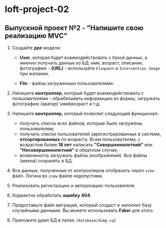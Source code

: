 # loft-project-02

## Выпускной проект №2 - "Напишите свою реализацию MVC"

1. Создайте **две** модели:

    * **User**, которая будет взаимодействовать с базой данных, а именно получать данные из БД: имя, возраст, описание, фотографию - **(URL)** - используйте `Eloquent` и `Intervention Image` при желании.

    * **File** - файлы загруженные пользователями.

2. Напишите **контроллер**, который будет взаимодействовать с пользователями - обрабатывать информацию из формы, загружать фотографию (аватар) \имя\возраст и т.д.

3. Напишите **контроллер**, который позволит следующий функционал:
    * получать список всех файлов, которые были загружены пользователем;
    * получать список пользователей зарегистрированных в системе, **отсортированных** по возрасту. Всем пользователям, с возрастом более **18 лет** написать **"Совершеннолетний"** или **"Несовершеннолетний"** в обратном случае;
    * возможность загружать файлы (изображения). Все файлы (имена) сохранять в БД.

4. Все данные, полученные от контроллеров отобразить через `view` файл. Логика во `view` файле недопустима.

5. Реализовать регистрацию и авторизацию пользователя.

6. Корректно обработать **ошибку 404**.

7. Предоставьте файл миграций, который создаст и заполнит базу случайными данными. Вы можете использовать **Faker** для этого.

8. Приложите дамп БД в папке `/database/dump.sql`
